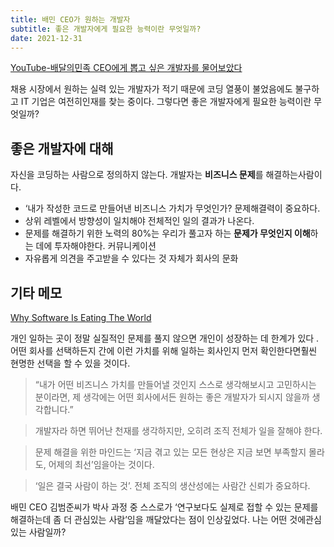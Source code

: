 ```yaml
---
title: 배민 CEO가 원하는 개발자
subtitle: 좋은 개발자에게 필요한 능력이란 무엇일까?
date: 2021-12-31
---
```


[YouTube-배달의민족 CEO에게 뽑고 싶은 개발자를 물어보았다](https://www.youtube.com/watch?v=3H4umWD5bwI)

채용 시장에서 원하는 실력 있는 개발자가 적기 때문에 코딩 열풍이 불었음에도 불구하고 IT 기업은 여전히인재를 찾는 중이다. 그렇다면 좋은 개발자에게 필요한 능력이란 무엇일까?

## 좋은 개발자에 대해

자신을 코딩하는 사람으로 정의하지 않는다. 개발자는 **비즈니스 문제**를 해결하는사람이다.

- ‘내가 작성한 코드로 만들어낸 비즈니스 가치가 무엇인가? 문제해결력이 중요하다.
- 상위 레벨에서 방향성이 일치해야 전체적인 일의 결과가 나온다.
- 문제를 해결하기 위한 노력의 80%는 우리가 풀고자 하는 **문제가 무엇인지 이해**하는 데에 투자해야한다. 커뮤니케이션
- 자유롭게 의견을 주고받을 수 있다는 것 자체가 회사의 문화

## 기타 메모

[Why Software Is Eating The World](https://online.wsj.com/article/SB10001424053111903480904576512250915629460.html)

개인 일하는 곳이 정말 실질적인 문제를 풀지 않으면 개인이 성장하는 데 한계가 있다 . 어떤 회사를 선택하든지 간에 이런 가치를 위해 일하는 회사인지 먼저 확인한다면훨씬 현명한 선택을 할 수 있을 것이다.

> “내가 어떤 비즈니스 가치를 만들어낼 것인지 스스로 생각해보시고 고민하시는 분이라면, 제 생각에는 어떤 회사에서든 원하는 좋은 개발자가 되시지 않을까 생각합니다.”

> 개발자라 하면 뛰어난 천재를 생각하지만, 오히려 조직 전체가 일을 잘해야 한다.

> 문제 해결을 위한 마인드는 ‘지금 겪고 있는 모든 현상은 지금 보면 부족할지 몰라도, 어제의 최선’임을아는 것이다.

> ‘일은 결국 사람이 하는 것’. 전체 조직의 생산성에는 사람간 신뢰가 중요하다.

배민 CEO 김범준씨가 박사 과정 중 스스로가 ‘연구보다도 실제로 접할 수 있는 문제를해결하는데 좀 더 관심있는 사람’임을 깨달았다는 점이 인상깊었다. 나는 어떤 것에관심있는 사람일까?
